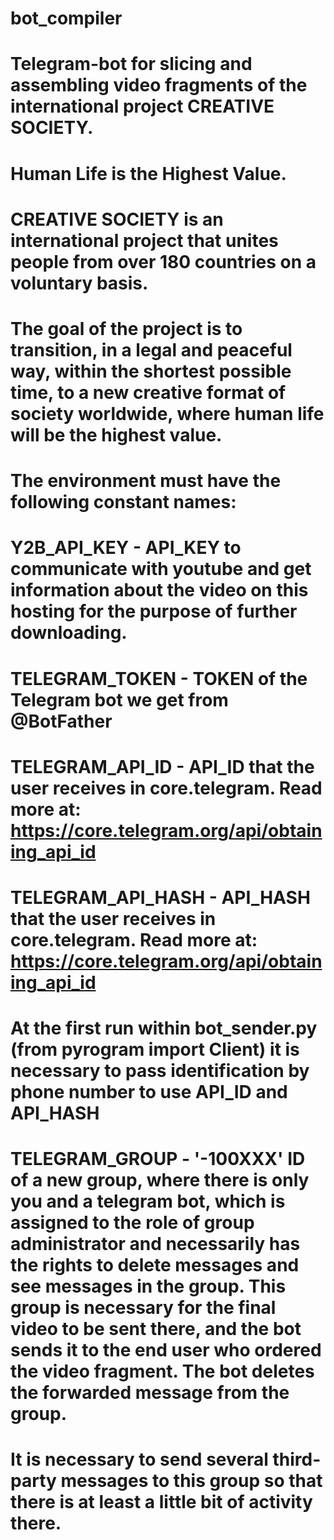 # bot_compiler
# Telegram-bot for slicing and assembling video fragments of the international project CREATIVE SOCIETY. 
# Human Life is the Highest Value. 
# CREATIVE SOCIETY is an international project that unites people from over 180 countries on a voluntary basis. 
# The goal of the project is to transition, in a legal and peaceful way, within the shortest possible time, to a new creative format of society worldwide, where human life will be the highest value.

# The environment must have the following constant names:

# Y2B_API_KEY - API_KEY to communicate with youtube and get information about the video on this hosting for the purpose of further downloading.

# TELEGRAM_TOKEN - TOKEN of the Telegram bot we get from @BotFather

# TELEGRAM_API_ID - API_ID that the user receives in core.telegram. Read more at: https://core.telegram.org/api/obtaining_api_id

# TELEGRAM_API_HASH - API_HASH that the user receives in core.telegram. Read more at: https://core.telegram.org/api/obtaining_api_id

# At the first run within bot_sender.py (from pyrogram import Client) it is necessary to pass identification by phone number to use API_ID and API_HASH

# TELEGRAM_GROUP - '-100XXX' ID of a new group, where there is only you and a telegram bot, which is assigned to the role of group administrator and necessarily has the rights to delete messages and see messages in the group. This group is necessary for the final video to be sent there, and the bot sends it to the end user who ordered the video fragment. The bot deletes the forwarded message from the group.
# It is necessary to send several third-party messages to this group so that there is at least a little bit of activity there.
#
#

